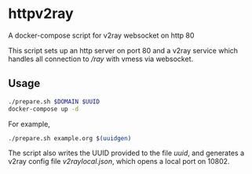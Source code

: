 # httpv2ray

A docker-compose script for v2ray websocket on http 80

This script sets up an http server on port 80 and a v2ray service which handles all connection to _/ray_ with vmess via websocket.

## Usage

```bash
./prepare.sh $DOMAIN $UUID
docker-compose up -d
```

For example,

```bash
./prepare.sh example.org $(uuidgen)
```

The script also writes the UUID provided to the file _uuid_, and generates a v2ray config file _v2raylocal.json_, which opens a local port on 10802.

